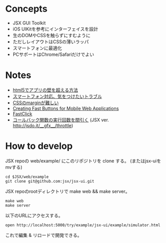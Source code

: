 Concepts
=====================================================================

* JSX GUI Toolkit
* iOS UIKitを参考にインターフェイスを設計
* 生のDOMやCSSを触らずにすむように
* ただしレイアウトはCSSの薄いラッパ
* スマートフォンに最適化
* PCサポートはChrome/Safariだけでよい

Notes
=====================================================================

* [html5でアプリの壁を超える方法](http://0-9.sakura.ne.jp/pub/appsemi/start.html)
* [スマートフォン対応、気をつけたいトラブル](http://www.slideshare.net/HiroakiWakamatsu/ss-14011485)
* [CSSのmarginが難しい](http://kojika17.com/2012/08/margin-of-css.php)
* [Creating Fast Buttons for Mobile Web Applications](https://developers.google.com/mobile/articles/fast_buttons)
 * [FastClick](http://jsdo.it/kyo_ago/fastClick)
* [コールバック関数の実行回数を間引く](http://level0.kayac.com/#!2012/07/post_115.php) (JSX ver. http://jsdo.it/__gfx__/throttle)

How to develop
=====================================================================

JSX repoの web/example/ にこのリポジトリを clone する。
(またはjsx-uiをmvする)

	cd $JSX/web/example
	git clone git@github.com:jsx/jsx-ui.git

JSX repoのrootディレクトリで make web && make server。

	make web
	make server

以下のURLにアクセスする。

	open http://localhost:5000/try/example/jsx-ui/example/simulator.html

これで編集 & リロードで開発できる。

